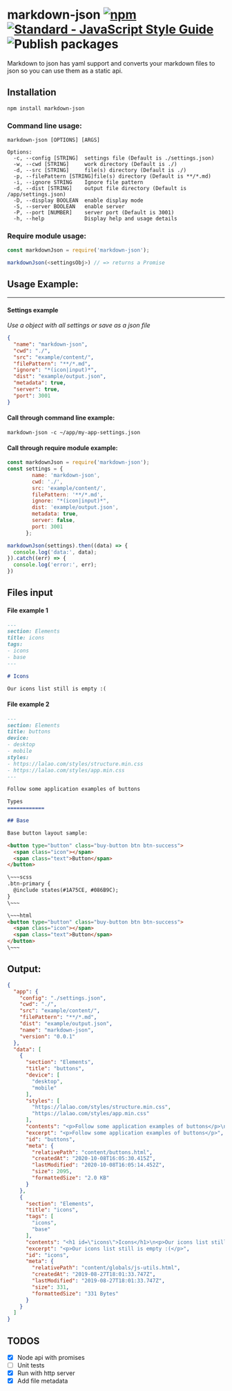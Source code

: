 markdown-json [![npm](https://img.shields.io/npm/dt/markdown-json.svg)]() [![Standard - JavaScript Style Guide](https://img.shields.io/badge/code%20style-standard-brightgreen.svg)](http://standardjs.com/) ![Publish packages](https://github.com/klaytonfaria/markdown-json/workflows/Publish%20packages/badge.svg)
===

Markdown to json has yaml support and converts your markdown files to json so you can use them as a static api.


## Installation

```
npm install markdown-json
```

### Command line usage:
```
markdown-json [OPTIONS] [ARGS]

Options:
  -c, --config [STRING]  settings file (Default is ./settings.json)
  -w, --cwd [STRING]     work directory (Default is ./)
  -d, --src [STRING]     file(s) directory (Default is ./)
  -p, --filePattern [STRING]file(s) directory (Default is **/*.md)
  -i, --ignore STRING    Ignore file pattern
  -d, --dist [STRING]    output file directory (Default is /app/settings.json)
  -D, --display BOOLEAN  enable display mode
  -S, --server BOOLEAN   enable server
  -P, --port [NUMBER]    server port (Default is 3001)
  -h, --help             Display help and usage details
```

### Require module usage:
```JavaScript
const markdownJson = require('markdown-json');

markdownJson(<settingsObj>) // => returns a Promise
```

## Usage Example:
---

#### Settings example
*Use a object with all settings or save as a json file*

```json
{
  "name": "markdown-json",
  "cwd": "./",
  "src": "example/content/",
  "filePattern": "**/*.md",
  "ignore": "*(icon|input)*",
  "dist": "example/output.json",
  "metadata": true,
  "server": true,
  "port": 3001
}
```

#### Call through command line example:
```
markdown-json -c ~/app/my-app-settings.json
```

#### Call through require module example:
```JavaScript
const markdownJson = require('markdown-json');
const settings = {
        name: 'markdown-json',
      	cwd: './',
      	src: 'example/content/',
        filePattern: '**/*.md',
        ignore: "*(icon|input)*",
        dist: 'example/output.json',
        metadata: true,
        server: false,
        port: 3001
      };

markdownJson(settings).then((data) => {
  console.log('data:', data);
}).catch((err) => {
  console.log('error:', err);
})
```



## Files input

#### File example 1

```markdown
---
section: Elements
title: icons
tags:
- icons
- base
---

# Icons

Our icons list still is empty :(
```

#### File example 2
```markdown
---
section: Elements
title: buttons
device:
- desktop
- mobile
styles:
- https://lalao.com/styles/structure.min.css
- https://lalao.com/styles/app.min.css
---

Follow some application examples of buttons

Types
============

## Base

Base button layout sample:

<button type="button" class="buy-button btn btn-success">
  <span class="icon"></span>
  <span class="text">Button</span>
</button>

\~~~scss
.btn-primary {
  @include states(#1A75CE, #086B9C);
}
\~~~

\~~~html
<button type="button" class="buy-button btn btn-success">
  <span class="icon"></span>
  <span class="text">Button</span>
</button>
\~~~
```


## Output:
```json
{
  "app": {
    "config": "./settings.json",
    "cwd": "./",
    "src": "example/content/",
    "filePattern": "**/*.md",
    "dist": "example/output.json",
    "name": "markdown-json",
    "version": "0.0.1"
  },
  "data": [
    {
      "section": "Elements",
      "title": "buttons",
      "device": [
        "desktop",
        "mobile"
      ],
      "styles": [
        "https://lalao.com/styles/structure.min.css",
        "https://lalao.com/styles/app.min.css"
      ],
      "contents": "<p>Follow some application examples of buttons</p>\n<h1 id=\"types\">Types</h1>\n<h3 id=\"base\">Base</h3>\n<p>Base button layout sample:</p>\n<button type=\"button\" class=\"buy-button btn btn-success\">\n  <span class=\"icon\"></span>\n  <span class=\"text\">Button</span>\n</button>\n\n<pre><code class=\"lang-scss\">.btn-primary {\n  @include states(#1A75CE, #086B9C);\n}\n</code></pre>\n<pre><code class=\"lang-html\">&lt;button type=&quot;button&quot; class=&quot;buy-button btn btn-success&quot;&gt;\n  &lt;span class=&quot;icon&quot;&gt;&lt;/span&gt;\n  &lt;span class=&quot;text&quot;&gt;Button&lt;/span&gt;\n&lt;/button&gt;\n</code></pre>\n",
      "excerpt": "<p>Follow some application examples of buttons</p>",
      "id": "buttons",
      "meta": {
        "relativePath": "content/buttons.html",
        "createdAt": "2020-10-08T16:05:30.415Z",
        "lastModified": "2020-10-08T16:05:14.452Z",
        "size": 2095,
        "formattedSize": "2.0 KB"
      }
    },
    {
      "section": "Elements",
      "title": "icons",
      "tags": [
        "icons",
        "base"
      ],
      "contents": "<h1 id=\"icons\">Icons</h1>\n<p>Our icons list still is empty :(</p>\n",
      "excerpt": "<p>Our icons list still is empty :(</p>",
      "id": "icons",
      "meta": {
        "relativePath": "content/globals/js-utils.html",
        "createdAt": "2019-08-27T18:01:33.747Z",
        "lastModified": "2019-08-27T18:01:33.747Z",
        "size": 331,
        "formattedSize": "331 Bytes"
      }
    }
  ]
}
```


## TODOS
- [X] Node api with promises
- [ ] Unit tests
- [X] Run with http server
- [X] Add file metadata
